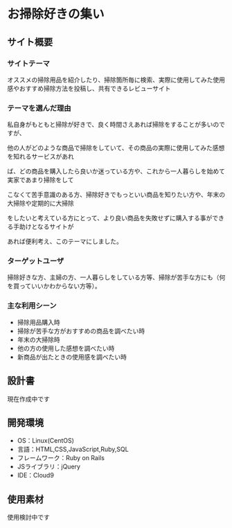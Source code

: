 # お掃除好きの集い

## サイト概要
### サイトテーマ
<p>オススメの掃除用品を紹介したり、掃除箇所毎に検索、実際に使用してみた使用感やおすすめ掃除方法を投稿し、共有できるレビューサイト</p>


### テーマを選んだ理由
<p>私自身がもともと掃除が好きで、良く時間さえあれば掃除をすることが多いのですが、</p>
<p>他の人がどのような商品で掃除をしていて、その商品の実際に使用してみた感想を知れるサービスがあれ</p>
<p>ば、どの商品を購入したら良いか迷っている方や、これから一人暮らしを始めて実家であまり掃除をして</p>
<p>こなくて苦手意識のある方、掃除好きでもっといい商品を知りたい方や、年末の大掃除や定期的に大掃除</p>
<p>をしたいと考えている方にとって、より良い商品を失敗せずに購入する事ができる手助けとなるサイトが</p>
<p>あれば便利考え、このテーマにしました。</p>

### ターゲットユーザ
<p>掃除好きな方、主婦の方、一人暮らしをしている方等、掃除が苦手な方にも（何を買っていいかわからない方等）。</p>


### 主な利用シーン
- 掃除用品購入時
- 掃除が苦手な方がおすすめの商品を調べたい時
- 年末の大掃除時
- 他の方の使用した感想を調べたい時
- 新商品が出たときの使用感を調べたい時


## 設計書
現在作成中です


## 開発環境
- OS：Linux(CentOS)
- 言語：HTML,CSS,JavaScript,Ruby,SQL
- フレームワーク：Ruby on Rails
- JSライブラリ：jQuery
- IDE：Cloud9


## 使用素材
使用検討中です
